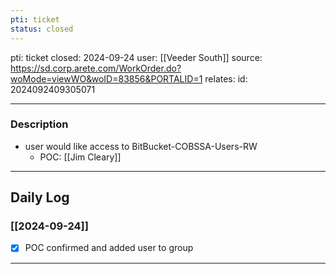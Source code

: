 ```yaml
---
pti: ticket
status: closed
---
```

pti: ticket 
closed: 2024-09-24
user: [[Veeder South]]
source: https://sd.corp.arete.com/WorkOrder.do?woMode=viewWO&woID=83856&PORTALID=1
relates: 
id: 2024092409305071

---
### Description
- user would like access to BitBucket-COBSSA-Users-RW
	- POC: [[Jim Cleary]]
---
## Daily Log
### [[2024-09-24]]
- [x] POC confirmed and added user to group
---




